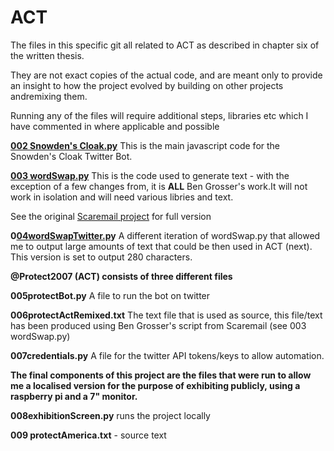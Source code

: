 # ACT

The files in this specific git all related to ACT as described in chapter six of the written thesis. 

They are not exact copies of the actual code, and are meant only to provide an insight to how the project evolved by building on other projects andremixing them.

Running any of the files will require additional steps, libraries etc which I have commented in where applicable and possible 

**[002 Snowden's Cloak.py](https://github.com/ArtOfTheWeak/ACT/blob/main/002%20SnowdensCloak.js)** 
This is the main javascript code for the Snowden's Cloak Twitter Bot. 

**[003 wordSwap.py](https://github.com/ArtOfTheWeak/ACT/blob/main/003%20originalScareMailSwapper.py)** 
This is the code used to generate text - with the exception of a few changes from, it is **ALL** Ben Grosser's work.It will not work in isolation and will need various libries and text.

See the original [Scaremail project]( https://github.com/bengrosser/scaremail) for full version

**0[04wordSwapTwitter.p](https://github.com/ArtOfTheWeak/ACT/blob/main/004%20wordSwapTwitter.py)y**
A different iteration of wordSwap.py that allowed me to output large amounts of text that could be then used in ACT (next). This version is set to output 280 characters.

**@Protect2007 (ACT) consists of three different files** 

**005protectBot.py**
A file to run the bot on twitter  

**006protectActRemixed.txt**
The text file that is used as source, this file/text has been produced using Ben Grosser's script from Scaremail (see 003 wordSwap.py)  

**007credentials.py**
A file for the twitter API tokens/keys to allow automation. 

**The final components of this project are the files that were run to allow me a localised version for the purpose of exhibiting publicly, using a raspberry pi and a 7" monitor.** 

**008exhibitionScreen.py** runs the project locally 

**009 protectAmerica.txt** - source text  
 

